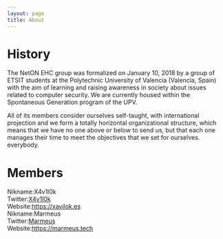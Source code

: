 ```yaml
---
layout: page
title: About
---
```


# History

The NetON EHC group was formalized on January 10, 2018 by a group of ETSIT students at the Polytechnic University of Valencia (Valencia, Spain) with the aim of learning and raising awareness in society about issues related to computer security. We are currently housed within the Spontaneous Generation program of the UPV.

All of its members consider ourselves self-taught, with international projection and we form a totally horizontal organizational structure, which means that we have no one above or below to send us, but that each one manages their time to meet the objectives that we set for ourselves. everybody.

# Members

<div class="member-container">
  <div class="member-box">
    <span class="member-title">Nikname:</span><span class="member-data">X4v1l0k</span><br>
    <span class="member-title">Twitter:</span><span class="member-data"><a href="https://twitter.com/X4v1l0k">X4v1l0k</a></span><br>
    <span class="member-title">Website:</span><span class="member-data"><a href="https://xavilok.es">https://xavilok.es</a></span>
  </div>

  <div class="member-box">
    <span class="member-title">Nikname:</span><span class="member-data">Marmeus</span><br>
    <span class="member-title">Twitter:</span><span class="member-data"><a href="https://twitter.com/jerohue98">Marmeus</a></span><br>
    <span class="member-title">Website:</span><span class="member-data"><a href="https://marmeus.tech">https://marmeus.tech</a></span>
  </div>
</div>
